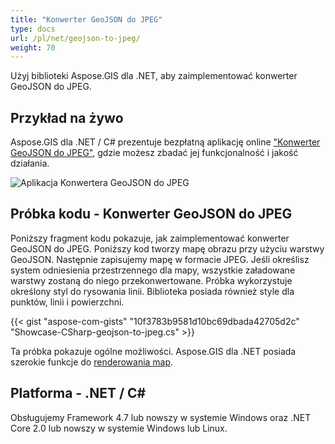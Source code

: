 ```yaml
---
title: "Konwerter GeoJSON do JPEG"
type: docs
url: /pl/net/geojson-to-jpeg/
weight: 70
---
```


Użyj biblioteki Aspose.GIS dla .NET, aby zaimplementować konwerter GeoJSON do JPEG.

## **Przykład na żywo**

Aspose.GIS dla .NET / C# prezentuje bezpłatną aplikację online ["Konwerter GeoJSON do JPEG"](https://products.aspose.app/gis/viewer/geojson-to-jpeg), gdzie możesz zbadać jej funkcjonalność i jakość działania.

![Aplikacja Konwertera GeoJSON do JPEG](viewer.png)

## **Próbka kodu - Konwerter GeoJSON do JPEG**

Poniższy fragment kodu pokazuje, jak zaimplementować konwerter GeoJSON do JPEG. Poniższy kod tworzy mapę obrazu przy użyciu warstwy GeoJSON. Następnie zapisujemy mapę w formacie JPEG. Jeśli określisz system odniesienia przestrzennego dla mapy, wszystkie załadowane warstwy zostaną do niego przekonwertowane.
Próbka wykorzystuje określony styl do rysowania linii. Biblioteka posiada również style dla punktów, linii i powierzchni.

{{< gist "aspose-com-gists" "10f3783b9581d10bc69dbada42705d2c" "Showcase-CSharp-geojson-to-jpeg.cs" >}}

Ta próbka pokazuje ogólne możliwości. Aspose.GIS dla .NET posiada szerokie funkcje do [renderowania map](https://docs.aspose.com/gis/net/map-rendering/).

## **Platforma - .NET / C#**

Obsługujemy Framework 4.7 lub nowszy w systemie Windows oraz .NET Core 2.0 lub nowszy w systemie Windows lub Linux.
